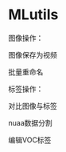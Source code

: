 # MLutils



图像操作：

[打开摄像头保存照片]: ./打开摄像头保存照片.md
[视频保存为图像]: ./视频保存为图像.md

图像保存为视频

批量重命名





标签操作：

对比图像与标签

nuaa数据分割

编辑VOC标签

